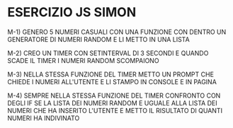 # ESERCIZIO JS SIMON
M-1) GENERO 5 NUMERI CASUALI CON UNA FUNZIONE CON DENTRO UN GENERATORE DI NUMERI RANDOM E LI METTO IN UNA LISTA

M-2) CREO UN TIMER CON SETINTERVAL DI 3 SECONDI E QUANDO SCADE IL TIMER I NUMERI RANDOM SCOMPAIONO

M-3) NELLA STESSA FUNZIONE DEL TIMER METTO UN PROMPT CHE CHIEDE I NUMERI ALL'UTENTE E LI STAMPO IN CONSOLE E IN PAGINA

M-4) SEMPRE NELLA STESSA FUNZIONE DEL TIMER CONFRONTO CON DEGLI IF SE LA LISTA DEI NUMERI RANDOM E UGUALE ALLA LISTA DEI NUMERI CHE HA INSERITO L'UTENTE E METTO IL RISULTATO DI QUANTI NUMERI HA INDIVINATO